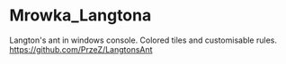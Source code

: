 # Mrowka_Langtona
 Langton's ant in windows console. Colored tiles and customisable rules.
https://github.com/PrzeZ/LangtonsAnt
